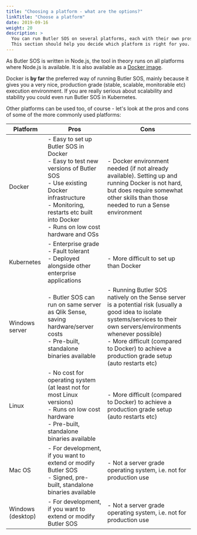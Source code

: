 ```yaml
---
title: "Choosing a platform - what are the options?"
linkTitle: "Choose a platform"
date: 2019-09-16
weight: 20
description: >
  You can run Butler SOS on several platforms, each with their own pros and cons.
  This section should help you decide which platform is right for you.
---
```



<!-- {{% pageinfo %}}
This is a placeholder page. Replace it with your own content.
{{% /pageinfo %}} -->

As Butler SOS is written in Node.js, the tool in theory runs on all platforms where Node.js is available.
It is also available as a [Docker image](https://hub.docker.com/r/ptarmiganlabs/butler-sos).

Docker is **by far** the preferred way of running Butler SOS, mainly because it gives you a very nice, production grade (stable, scalable, monitorable etc) execution environment. If you are really serious about scalability and stability you could even run Butler SOS in Kubernetes.  

Other platforms can be used too, of course - let's look at the pros and cons of some of the more commonly used platforms:

| Platform | Pros  | Cons |
| -------- | ----- | ---- |
| Docker | - Easy to set up Butler SOS in Docker <br>- Easy to test new versions of Butler SOS <br>- Use existing Docker infrastructure<br>- Monitoring, restarts etc built into Docker<br> - Runs on low cost hardware and OSs | - Docker environment needed (if not already available). Setting up and running Docker is not hard, but does require somewhat other skills than those needed to run a Sense environment |
| Kubernetes | - Enterprise grade <br>- Fault tolerant <br>- Deployed alongside other enterprise applications | - More difficult to set up than Docker |
| Windows server | - Butler SOS can run on same server as Qlik Sense, saving hardware/server costs<br>- Pre-built, standalone binaries available | - Running Butler SOS natively on the Sense server is a potential risk (usually a good idea to isolate systems/services to their own servers/environments whenever possible)<br>- More difficult (compared to Docker) to achieve a production grade setup (auto restarts etc) |
| Linux | - No cost for operating system (at least not for most Linux versions)<br>- Runs on low cost hardware<br>- Pre-built, standalone binaries available | - More difficult (compared to Docker) to achieve a production grade setup (auto restarts etc) |
| Mac OS | - For development, if you want to extend or modify Butler SOS<br>- Signed, pre-built, standalone binaries available | - Not a server grade operating system, i.e. not for production use |
| Windows (desktop) | - For development, if you want to extend or modify Butler SOS | - Not a server grade operating system, i.e. not for production use |
